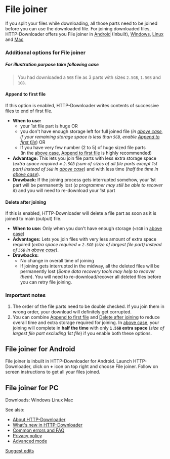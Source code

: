 # File joiner
If you split your files while downloading, all those parts need to be joined before you can use the downloaded file. For joining downloaded files, HTTP-Downloader offers you File joiner in [Android](#file-joiner-for-android) (Inbuilt), [Windows](#file-joiner-for-pc), [Linux](#file-joiner-for-pc) and [Mac](#file-joiner-for-pc)

### Additional options for File joiner
##### For illustration purpose take following case
> You had downloaded a `5GB` file as 3 parts with sizes `2.5GB`, `1.5GB` and `1GB`.

#### Append to first file
If this option is enabled, HTTP-Downloader writes contents of successive files to end of first file.
  - **When to use:**
    - your 1st file part is huge OR
    - you don't have enough storage left for full joined file (_in [above case](#for-illustration-purpose-take-following-case), if your remaining storage space is less than `5GB`, enable [Append to first file](#append-to-first-file)_) OR
    - If you have very few number (2 to 5) of huge sized file parts<br/>
    (in the [above case](#for-illustration-purpose-take-following-case), [Append to first file](#append-to-first-file) is highly recommended)
  - **Advantage:** This lets you join file parts with less extra storage space (_extra space required = `2.5GB` (sum of sizes of all file parts except 1st part) instead of `5GB` in [above case](#for-illustration-purpose-take-following-case)_) and with less time (_half the time in [above case](#for-illustration-purpose-take-following-case)_).
  - **Drawback:** If the joining process gets interrupted somehow, your 1st part will be permanently lost (_a programmer may still be able to recover it_) and you will need to re-download your 1st part

#### Delete after joining
If this is enabled, HTTP-Downloader will delete a file part as soon as it is joined to main (output) file.
  - **When to use:** Only when you don't have enough storage (`<5GB` in [above case](#for-illustration-purpose-take-following-case))
  - **Advantages:** Lets you join files with very less amount of extra space required (_extra space required = `2.5GB` (size of largest file part) instead of `5GB` in [above case](#for-illustration-purpose-take-following-case)_).
  - **Drawbacks:**
    - No change in overall time of joining
    - If joining gets interrupted in the midway, all the deleted files will be permanently lost (_Some data recovery tools may help to recover them_). You will need to re-download/recover all deleted files before you can retry file joining.


### Important notes
1. The order of the file parts need to be double checked. If you join them in wrong order, your download will definitely get corrupted.
2. You can combine [Append to first file](#append-to-first-file) and [Delete after joining](#delete-after-joining) to reduce overall time and extra storage required for joining. In [above case](#for-illustration-purpose-take-following-case), your joining will complete in **half the time** with only **`1.5GB` extra space** (_size of largest file part excluding 1st file_) if you enable both these options.

## File joiner for Android
File joiner is inbuilt in HTTP-Downloader for Android. Launch HTTP-Downloader, click on **+** icon on top right and choose File joiner. Follow on screen instructions to get all your files joined.

## File joiner for PC
Downloads: Windows Linux Mac

See also: 
- [About HTTP-Downloader](https://resonance00x0.github.io/http-downloader/)
- [What's new in HTTP-Downloader](https://resonance00x0.github.io/http-downloader/whats-new)
- [Common errors and FAQ](https://resonance00x0.github.io/http-downloader/faq)
- [Privacy policy](https://resonance00x0.github.io/http-downloader/privacy-policy)
- [Advanced mode](https://resonance00x0.github.io/http-downloader/advanced-mode)

[Suggest edits](https://github.com/resonance00x0/http-downloader/)

